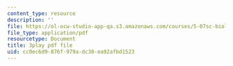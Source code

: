 ```yaml
---
content_type: resource
description: ''
file: https://ol-ocw-studio-app-qa.s3.amazonaws.com/courses/5-07sc-biological-chemistry-i-fall-2013/cc0ec6d9876f979adc30ea92afbd1523_VykaDbJIb8A.pdf
file_type: application/pdf
resourcetype: Document
title: 3play pdf file
uid: cc0ec6d9-876f-979a-dc30-ea92afbd1523
---
```

